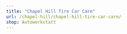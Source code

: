 ```yaml
---
title: "Chapel Hill Tire Car Care"
url: /chapel-hill/chapel-hill-tire-car-care/
shop: Autowerkstatt
---
```

